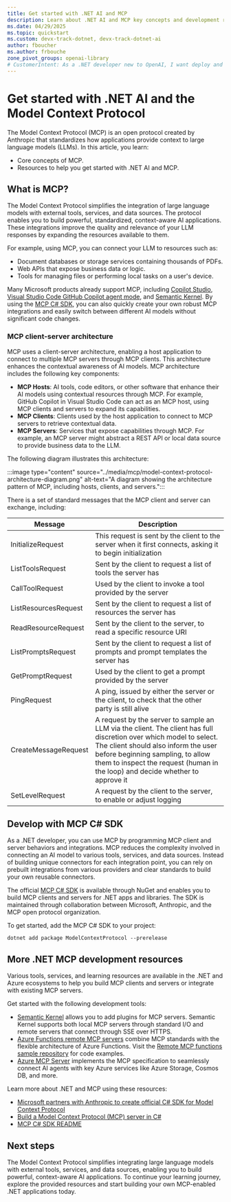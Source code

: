 ```yaml
---
title: Get started with .NET AI and MCP
description: Learn about .NET AI and MCP key concepts and development resources
ms.date: 04/29/2025
ms.topic: quickstart
ms.custom: devx-track-dotnet, devx-track-dotnet-ai
author: fboucher
ms.author: frbouche
zone_pivot_groups: openai-library
# CustomerIntent: As a .NET developer new to OpenAI, I want deploy and use sample code to interact to learn from the sample code to summarize text.
---
```


# Get started with .NET AI and the Model Context Protocol

The Model Context Protocol (MCP) is an open protocol created by Anthropic that standardizes how applications provide context to large language models (LLMs). In this article, you learn:

- Core concepts of MCP.
- Resources to help you get started with .NET AI and MCP.

## What is MCP?

The Model Context Protocol simplifies the integration of large language models with external tools, services, and data sources. The protocol enables you to build powerful, standardized, context-aware AI applications. These integrations improve the quality and relevance of your LLM responses by expanding the resources available to them.

For example, using MCP, you can connect your LLM to resources such as:

- Document databases or storage services containing thousands of PDFs.
- Web APIs that expose business data or logic.
- Tools for managing files or performing local tasks on a user's device.

Many Microsoft products already support MCP, including [Copilot Studio](/microsoft-copilot/blog/copilot-studio/introducing-model-context-protocol-mcp-in-copilot-studio-simplified-integration-with-ai-apps-and-agents), [Visual Studio Code GitHub Copilot agent mode](https://code.visualstudio.com/blogs/2025/02/24/introducing-copilot-agent-mode), and [Semantic Kernel](https://devblogs.microsoft.com/semantic-kernel/integrating-model-context-protocol-tools-with-semantic-kernel-a-step-by-step-guide/). By using the [MCP C# SDK](), you can also quickly create your own robust MCP integrations and easily switch between different AI models without significant code changes.

### MCP client-server architecture

MCP uses a client-server architecture, enabling a host application to connect to multiple MCP servers through MCP clients. This architecture enhances the contextual awareness of AI models. MCP architecture includes the following key components:

- **MCP Hosts**: AI tools, code editors, or other software that enhance their AI models using contextual resources through MCP. For example, GitHub Copilot in Visual Studio Code can act as an MCP host, using MCP clients and servers to expand its capabilities.
- **MCP Clients**: Clients used by the host application to connect to MCP servers to retrieve contextual data.
- **MCP Servers**: Services that expose capabilities through MCP. For example, an MCP server might abstract a REST API or local data source to provide business data to the LLM.

The following diagram illustrates this architecture:

:::image type="content" source="../media/mcp/model-context-protocol-architecture-diagram.png" alt-text="A diagram showing the architecture pattern of MCP, including hosts, clients, and servers.":::

There is a set of standard messages that the MCP client and server can exchange, including:

|Message  |Description  |
|---------|---------|
|InitializeRequest     |  This request is sent by the client to the server when it first connects, asking it to begin initialization       |
|ListToolsRequest     |  Sent by the client to request a list of tools the server has       |
|CallToolRequest     |  Used by the client to invoke a tool provided by the server       |
|ListResourcesRequest     | Sent by the client to request a list of resources the server has        |
|ReadResourceRequest     |  Sent by the client to the server, to read a specific resource URI       |
|ListPromptsRequest     | Sent by the client to request a list of prompts and prompt templates the server has       |
|GetPromptRequest     |  Used by the client to get a prompt provided by the server       |
|PingRequest     |   A ping, issued by either the server or the client, to check that the other party is still alive      |
|CreateMessageRequest     |  A request by the server to sample an LLM via the client. The client has full discretion over which model to select. The client should also inform the user before beginning sampling, to allow them to inspect the request (human in the loop) and decide whether to approve it       |
|SetLevelRequest     | A request by the client to the server, to enable or adjust logging        |

## Develop with MCP C# SDK

As a .NET developer, you can use MCP by programming MCP client and server behaviors and integrations. MCP reduces the complexity involved in connecting an AI model to various tools, services, and data sources. Instead of building unique connectors for each integration point, you can rely on prebuilt integrations from various providers and clear standards to build your own reusable connectors.

The official [MCP C# SDK](https://github.com/modelcontextprotocol/csharp-sdk) is available through NuGet and enables you to build MCP clients and servers for .NET apps and libraries. The SDK is maintained through collaboration between Microsoft, Anthropic, and the MCP open protocol organization.

To get started, add the MCP C# SDK to your project:

```dotnetcli
dotnet add package ModelContextProtocol --prerelease
```

## More .NET MCP development resources

Various tools, services, and learning resources are available in the .NET and Azure ecosystems to help you build MCP clients and servers or integrate with existing MCP servers.

Get started with the following development tools:

- [Semantic Kernel](/semantic-kernel/concepts/plugins/adding-mcp-plugins) allows you to add plugins for MCP servers. Semantic Kernel supports both local MCP servers through standard I/O and remote servers that connect through SSE over HTTPS.
- [Azure Functions remote MCP servers](https://devblogs.microsoft.com/dotnet/build-mcp-remote-servers-with-azure-functions/) combine MCP standards with the flexible architecture of Azure Functions. Visit the [Remote MCP functions sample repository](https://aka.ms/cadotnet/mcp/functions/remote-sample) for code examples.
- [Azure MCP Server](https://github.com/Azure/azure-mcp) implements the MCP specification to seamlessly connect AI agents with key Azure services like Azure Storage, Cosmos DB, and more.

Learn more about .NET and MCP using these resources:

- [Microsoft partners with Anthropic to create official C# SDK for Model Context Protocol](https://devblogs.microsoft.com/blog/microsoft-partners-with-anthropic-to-create-official-c-sdk-for-model-context-protocol)
- [Build a Model Context Protocol (MCP) server in C#](https://devblogs.microsoft.com/dotnet/build-a-model-context-protocol-mcp-server-in-csharp/)
- [MCP C# SDK README](https://github.com/modelcontextprotocol/csharp-sdk/blob/main/README.md)

## Next steps

The Model Context Protocol simplifies integrating large language models with external tools, services, and data sources, enabling you to build powerful, context-aware AI applications. To continue your learning journey, explore the provided resources and start building your own MCP-enabled .NET applications today.
